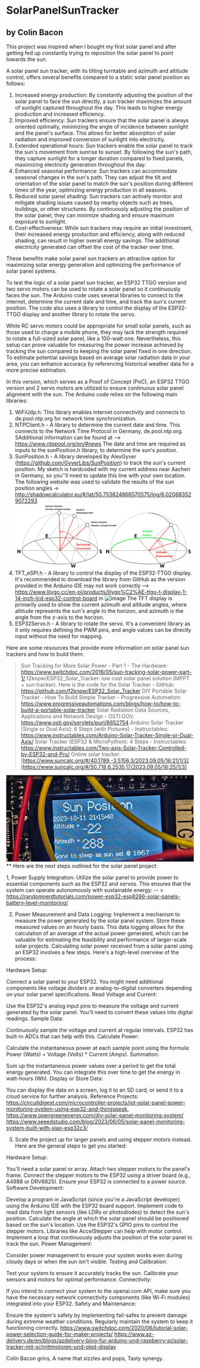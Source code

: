 # SolarPanelSunTracker 
## by Colin Bacon
This project was inspired when I bought my first solar panel and after getting fed up constantly trying to reposition the solar panel to point towards the sun.

A solar panel sun tracker, with its tilting turntable and azimuth and altitude control, offers several benefits compared to a static solar panel position as follows:

1. Increased energy production: By constantly adjusting the position of the solar panel to face the sun directly, a sun tracker maximizes the amount of sunlight captured throughout the day. This leads to higher energy production and increased efficiency.
2. Improved efficiency: Sun trackers ensure that the solar panel is always oriented optimally, minimizing the angle of incidence between sunlight and the panel's surface. This allows for better absorption of solar radiation and improved conversion of sunlight into electricity.
3. Extended operational hours: Sun trackers enable the solar panel to track the sun's movement from sunrise to sunset. By following the sun's path, they capture sunlight for a longer duration compared to fixed panels, maximizing electricity generation throughout the day.
4. Enhanced seasonal performance: Sun trackers can accommodate seasonal changes in the sun's path. They can adjust the tilt and orientation of the solar panel to match the sun's position during different times of the year, optimizing energy production in all seasons.
5. Reduced solar panel shading: Sun trackers can actively monitor and mitigate shading issues caused by nearby objects such as trees, buildings, or other structures. By continuously adjusting the position of the solar panel, they can minimize shading and ensure maximum exposure to sunlight.
6. Cost-effectiveness: While sun trackers may require an initial investment, their increased energy production and efficiency, along with reduced shading, can result in higher overall energy savings. The additional electricity generated can offset the cost of the tracker over time.

These benefits make solar panel sun trackers an attractive option for maximizing solar energy generation and optimizing the performance of solar panel systems.


To test the logic of a solar panel sun tracker, an ESP32 TTGO version and two servo motors can be used to rotate a solar panel so it continuously faces the sun. The Arduino code uses several libraries to connect to the internet, determine the current date and time, and track the sun's current position. The code also uses a library to control the display of the ESP32-TTGO display and another library to rotate the servo.

While RC servo motors could be appropriate for small solar panels, such as those used to charge a mobile phone, they may lack the strength required to rotate a full-sized solar panel, like a 100-watt one. Nevertheless, this setup can prove valuable for measuring the power increase achieved by tracking the sun compared to keeping the solar panel fixed in one direction. To estimate potential savings based on average solar radiation data in your area, you can enhance accuracy by referencing historical weather data for a more precise estimation.

In this version, which serves as a Proof of Concept (PoC), an ESP32 TTGO version and 2 servo motors are utilized to ensure continuous solar panel alignment with the sun. The Arduino code relies on the following main libraries:
1. WiFiUdp.h: This library enables internet connectivity and connects to de.pool.ntp.org for network time synchronization.
2. NTPClient.h - A library to determine the current date and time. This connects to the Network Time Protocol in Germany, de.pool.ntp.org. SAdditional information can be found at --> https://www.ntppool.org/en/#news  The date and time are required as inputs to the sunPosition.h library, to determine the sun's position. 
3. SunPosition.h - A library developed by AlexGyver (https://github.com/GyverLibs/SunPosition) to track the sun's current position. My sketch is hardcoded with my current address near Aachen in Germany, so you''ll nned to update this line with your own location. The following website was used to validate the results of the sun position angles -> http://shadowcalculator.eu/#/lat/50.753824866570575/lng/6.020683529072293
![Solar Tracker ](https://github.com/GyverLibs/SunPosition/blob/main/doc/angles.png)
4. TFT_eSPI.h - A library to control the display of the ESP32-TTGO display. It's recommended to download the library from GitHub as the version provided in the Arduino IDE may not work correctly --> https://www.lilygo.cc/en-pl/products/lilygo%C2%AE-ttgo-t-display-1-14-inch-lcd-esp32-control-board m  ![image](https://github.com/thebacons/SolarPanelSunTracker/assets/77930793/a84007d6-6866-4f6d-b1e5-2f3624c783e1) The TFT display is primarily used to show the current azimuth and altitude angles, where altitude represents the sun's angle to the horizon, and azimuth is the angle from the z-axis to the horizon.
5. ESP32Servo.h - A library to rotate the servo. It's a convenient library as it only requires defining the PWM pins, and angle values can be directly input without the need for mapping.

Here are some resources that provide more information on solar panel sun trackers and how to build them:

>Sun Tracking for More Solar Power - Part 1 - The Hardware: https://www.switchdoc.com/2016/05/sun-tracking-solar-power-part-1/
>f2knpw/ESP32_Solar_Tracker: low cost solar panel solution (MPPT + sun tracker). Here is the code for the Solar Tracker - GitHub: https://github.com/f2knpw/ESP32_Solar_Tracker
>DIY Portable Solar Tracker - How To Build Simple Tracker - Progressive Automation: https://www.progressiveautomations.com/blogs/how-to/how-to-build-a-portable-solar-tracker
>Solar Radiation Data Sources, Applications and Network Design - OSTI.GOV: https://www.osti.gov/servlets/purl/6652754
>Arduino Solar Tracker (Single or Dual Axis): 6 Steps (with Pictures) - Instructables: https://www.instructables.com/Arduino-Solar-Tracker-Single-or-Dual-Axis/
>Solar Tracker (ESP32 & MicroPython): 4 Steps - Instructables: https://www.instructables.com/Two-axis-Solar-Tracker-Controlled-by-ESP32-and-Pro/
>Online solar tracker:  [https://www.suncalc.org/#/40.1789,-3.5156,3/2023.09.05/16:21/1/3](https://www.suncalc.org/#/50.718,6.2535,17/2023.09.05/16:25/1/3)

![image](https://github.com/thebacons/SolarPanelSunTracker/blob/main/ESP32_TTGO_CurrentTime_SunPosition_ESPServo_V4/TFT%20Display_1.png)
** Here are the next steps outlined for the solar panel project:

1, Power Supply Integration: Utilize the solar panel to provide power to essential components such as the ESP32 and servos. This ensures that the system can operate autonomously with sustainable energy: -- > https://randomnerdtutorials.com/power-esp32-esp8266-solar-panels-battery-level-monitoring/

2. Power Measurement and Data Logging: Implement a mechanism to measure the power generated by the solar panel system. Store these measured values on an hourly basis. This data logging allows for the calculation of an average of the actual power generated, which can be valuable for estimating the feasibility and performance of larger-scale solar projects. Calculating solar power received from a solar panel using an ESP32 involves a few steps. Here's a high-level overview of the process:

Hardware Setup:

Connect a solar panel to your ESP32. You might need additional components like voltage dividers or analog-to-digital converters depending on your solar panel specifications.
Read Voltage and Current:

Use the ESP32's analog input pins to measure the voltage and current generated by the solar panel. You'll need to convert these values into digital readings.
Sample Data:

Continuously sample the voltage and current at regular intervals. ESP32 has built-in ADCs that can help with this.
Calculate Power:

Calculate the instantaneous power at each sample point using the formula: Power (Watts) = Voltage (Volts) * Current (Amps).
Summation:

Sum up the instantaneous power values over a period to get the total energy generated. You can integrate this over time to get the energy in watt-hours (Wh).
Display or Store Data:

You can display the data on a screen, log it to an SD card, or send it to a cloud service for further analysis.
Reference Projects: 
https://circuitdigest.com/microcontroller-projects/iot-solar-panel-power-monitoring-system-using-esp32-and-thingspeak, 
https://www.opengreenenergy.com/diy-solar-panel-monitoring-system/
https://www.seeedstudio.com/blog/2023/06/05/solar-panel-monitoring-system-built-with-xiao-esp32c3/

3. Scale the project up for larger panels and using stepper motors instead. Here are the general steps to get you started:

Hardware Setup:

You'll need a solar panel or array.
Attach two stepper motors to the panel's frame.
Connect the stepper motors to the ESP32 using a driver board (e.g., A4988 or DRV8825).
Ensure your ESP32 is connected to a power source.
Software Development:

Develop a program in JavaScript (since you're a JavaScript developer) using the Arduino IDE with the ESP32 board support.
Implement code to read data from light sensors (like LDRs or photodiodes) to detect the sun's position.
Calculate the angle at which the solar panel should be positioned based on the sun's location.
Use the ESP32's GPIO pins to control the stepper motors. Libraries like AccelStepper can help with motor control.
Implement a loop that continuously adjusts the position of the solar panel to track the sun.
Power Management:

Consider power management to ensure your system works even during cloudy days or when the sun isn't visible.
Testing and Calibration:

Test your system to ensure it accurately tracks the sun.
Calibrate your sensors and motors for optimal performance.
Connectivity:

If you intend to connect your system to the openai.com API, make sure you have the necessary network connectivity components (like Wi-Fi modules) integrated into your ESP32.
Safety and Maintenance:

Ensure the system's safety by implementing fail-safes to prevent damage during extreme weather conditions.
Regularly maintain the system to keep it functioning correctly.
https://www.switchdoc.com/2020/06/tutorial-solar-power-selection-guide-for-maker-projects/
https://www.az-delivery.de/en/blogs/azdelivery-blog-fur-arduino-und-raspberry-pi/solar-tracker-mit-schrittmotoren-und-oled-display   


Colin Bacon grins,
A name that sizzles and pops,
Tasty synergy.
